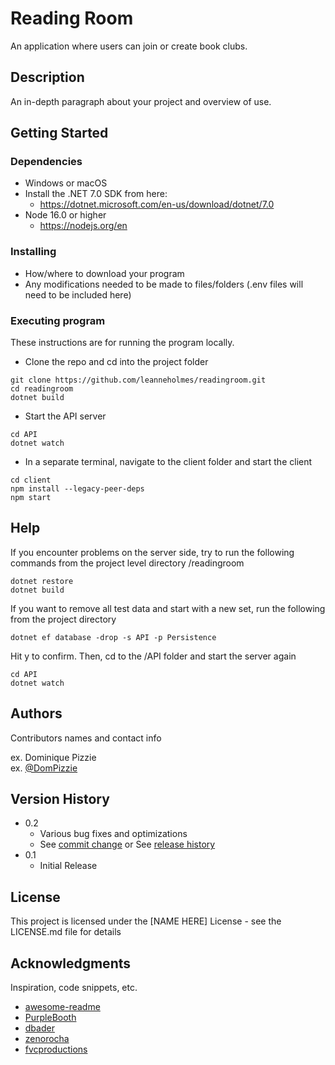 # Reading Room

An application where users can join or create book clubs.

## Description

An in-depth paragraph about your project and overview of use.

## Getting Started

### Dependencies

* Windows or macOS
* Install the .NET 7.0 SDK from here:
  - https://dotnet.microsoft.com/en-us/download/dotnet/7.0 
* Node 16.0 or higher
  - https://nodejs.org/en

### Installing

* How/where to download your program
* Any modifications needed to be made to files/folders (.env files will need to be included here)

### Executing program

These instructions are for running the program locally.
* Clone the repo and cd into the project folder
```
git clone https://github.com/leanneholmes/readingroom.git
cd readingroom
dotnet build
```

* Start the API server
```
cd API
dotnet watch
```

* In a separate terminal, navigate to the client folder and start the client
```
cd client
npm install --legacy-peer-deps
npm start
```

## Help

If you encounter problems on the server side, try to run the following commands from the project level directory /readingroom
```
dotnet restore
dotnet build
```

If you want to remove all test data and start with a new set, run the following from the project directory
```
dotnet ef database -drop -s API -p Persistence
```
Hit y to confirm. Then, cd to the /API folder and start the server again 
```
cd API
dotnet watch
```

## Authors

Contributors names and contact info

ex. Dominique Pizzie  
ex. [@DomPizzie](https://twitter.com/dompizzie)

## Version History

* 0.2
    * Various bug fixes and optimizations
    * See [commit change]() or See [release history]()
* 0.1
    * Initial Release

## License

This project is licensed under the [NAME HERE] License - see the LICENSE.md file for details

## Acknowledgments

Inspiration, code snippets, etc.
* [awesome-readme](https://github.com/matiassingers/awesome-readme)
* [PurpleBooth](https://gist.github.com/PurpleBooth/109311bb0361f32d87a2)
* [dbader](https://github.com/dbader/readme-template)
* [zenorocha](https://gist.github.com/zenorocha/4526327)
* [fvcproductions](https://gist.github.com/fvcproductions/1bfc2d4aecb01a834b46)
